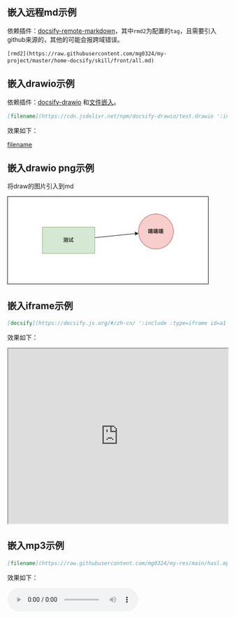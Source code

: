 
## 嵌入远程md示例

依赖插件：[docsify-remote-markdown](https://www.npmjs.com/package/docsify-remote-markdown)，其中`rmd2`为配置的`tag`，且需要引入github来源的，其他的可能会报跨域错误。

``` text
[rmd2](https://raw.githubusercontent.com/mg0324/my-project/master/home-docsify/skill/front/all.md)
```


## 嵌入drawio示例

依赖插件：[docsify-drawio](https://github.com/KonghaYao/docsify-drawio) 和[文件嵌入](https://docsify.js.org/#/zh-cn/embed-files?id=%e5%b5%8c%e5%85%a5%e7%9a%84%e7%b1%bb%e5%9e%8b)。
``` md
[filename](https://cdn.jsdelivr.net/npm/docsify-drawio/test.drawio ':include :type=code')
```
效果如下：

[filename](https://cdn.jsdelivr.net/npm/docsify-drawio/test.drawio ':include :type=code')

## 嵌入drawio png示例
将draw的图片引入到md

![](demo.drawio.png)


## 嵌入iframe示例

``` md
[docsify](https://docsify.js.org/#/zh-cn/ ':include :type=iframe id=a1 width=100% height=400px')
```

效果如下：
<iframe src="https://docsify.js.org/#/zh-cn/" style="width:100%;height:400px;"></iframe>

## 嵌入mp3示例

``` md
[filename](https://raw.githubusercontent.com/mg0324/my-res/main/hasl.mp3 ':include :type=audio')
```

效果如下：

<audio src="https://raw.githubusercontent.com/mg0324/my-res/main/hasl.mp3" controls="controls">Not Support</audio>

